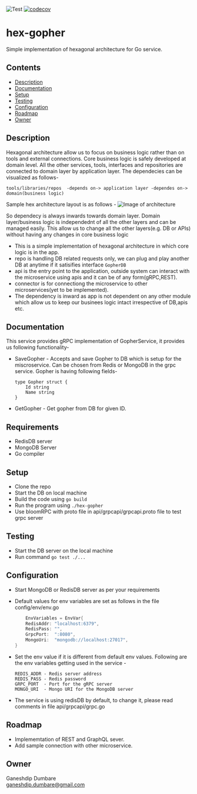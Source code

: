 ![Test](https://github.com/ganeshdipdumbare/hex-gopher/workflows/Test/badge.svg) [![codecov](https://codecov.io/gh/ganeshdipdumbare/hex-gopher/branch/master/graph/badge.svg)](https://codecov.io/gh/ganeshdipdumbare/hex-gopher)
# hex-gopher
Simple implementation of hexagonal architecture for Go service. 

## Contents
-   [Description](#Description)
-   [Documentation](#Documentation)
-   [Setup](#Setup)
-   [Testing](#Testing)
-   [Configuration](#Configuration)
-   [Roadmap](#Roadmap)
-   [Owner](#Owner)



## Description

Hexagonal architecture allow us to focus on business logic rather than on tools and external connections. Core business logic is safely developed at domain level. All the other services, tools, interfaces and repositories are connected to domain layer by application layer. The dependecies can be visualized as follows-  

```tools/libraries/repos  -depends on-> application layer -dependes on-> domain(business logic)```  

Sample hex architecture layout is as follows - 
![Image of architecture](https://raw.githubusercontent.com/ganeshdipdumbare/hex-gopher/master/hexarchitecture.png)

So dependecy is always inwards towards domain layer. Domain layer/business logic is independednt of all the other layers and can be managed easily. This allow us to change all the other layers(e.g. DB or APIs) without having any changes in core business logic


-   This is a simple implementation of hexagonal architecture in which core logic is in the app.
-   repo is handling DB related requests only, we can plug and play another DB at anytime if it satisifies interface `GopherDB`
-   api is the entry point to the application, outside system can interact with the microservice using apis and it can be of any form(gRPC,REST).
-   connector is for connectiong the microservice to other microservices(yet to be implemented).
-   The dependency is inward as app is not dependent on any other module which allow us to keep our businees logic intact irrespective of DB,apis etc.

## Documentation
This service provides gRPC implementation of GopherService, it provides us following functionality-  

- SaveGopher - Accepts and save Gopher to DB which is setup for the miscroservice. Can be chosen from Redis or MongoDB in the grpc service. Gopher is having following fields-
    ```golang
    type Gopher struct {
        Id string 
        Name string
    } 
    ```
- GetGopher - Get gopher from DB for given ID.

## Requirements
-   RedisDB server
-   MongoDB Server
-   Go compiler

## Setup
-   Clone the repo
-   Start the DB on local machine
-   Build the code using ```go build```
-   Run the program using ```./hex-gopher```
-   Use bloomRPC with proto file in api/grpcapi/grpcapi.proto file to test grpc server  

## Testing
-   Start the DB server on the local machine
-   Run command ```go test ./...```

## Configuration
-   Start MongoDB or RedisDB server as per your requirements
-   Default values for env variables are set as follows in the file config/env/env.go  

    ```go
    	EnvVariables = EnvVar{
		RedisAddr: "localhost:6379",
		RedisPass: "",
		GrpcPort:  ":8080",
		MongoUri:  "mongodb://localhost:27017",
	}
    ```
-   Set the env value if it is different from default env values. Following are the env variables getting used in the service -  
    ```
    REDIS_ADDR - Redis server address
    REDIS_PASS - Redis password
    GRPC_PORT  - Port for the gRPC server
    MONGO_URI  - Mongo URI for the MongoDB server
    ```  
-   The service is using redisDB by default, to change it, please read comments in file api/grpcapi/grpc.go

## Roadmap
-   Implememtation of REST and GraphQL sever.
-   Add sample connection with other microservice.

## Owner
Ganeshdip Dumbare  
ganeshdip.dumbare@gmail.com